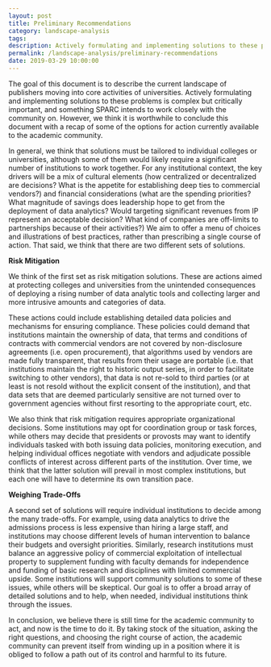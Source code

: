 ```yaml
---
layout: post
title: Preliminary Recommendations
category: landscape-analysis
tags:
description: Actively formulating and implementing solutions to these problems is complex but critically important, and something SPARC intends to work closely with the community on. However, we think it is worthwhile to conclude this document with a recap of some of the options for action currently available to the academic community.
permalink: /landscape-analysis/preliminary-recommendations
date: 2019-03-29 10:00:00
---
```

The goal of this document is to describe the current landscape of publishers moving into core activities of universities. Actively formulating and implementing solutions to these problems is complex but critically important, and something SPARC intends to work closely with the community on. However, we think it is worthwhile to conclude this document with a recap of some of the options for action currently available to the academic community.

In general, we think that solutions must be tailored to individual colleges or universities, although some of them would likely require a significant number of institutions to work together. For any institutional context, the key drivers will be a mix of cultural elements (how centralized or decentralized are decisions? What is the appetite for establishing deep ties to commercial vendors?) and financial considerations (what are the spending priorities? What magnitude of savings does leadership hope to get from the deployment of data analytics? Would targeting significant revenues from IP represent an acceptable decision? What kind of companies are off-limits to partnerships because of their activities?) We aim to offer a menu of choices and illustrations of best practices, rather than prescribing a single course of action. That said, we think that there are two different sets of solutions.

**Risk Mitigation** 

We think of the first set as risk mitigation solutions. These are actions aimed at protecting colleges and universities from the unintended consequences of deploying a rising number of data analytic tools and collecting larger and more intrusive amounts and categories of data.

These actions could include establishing detailed data policies and mechanisms for ensuring compliance. These policies could demand that institutions maintain the ownership of data, that terms and conditions of contracts with commercial vendors are not covered by non-disclosure agreements (i.e. open procurement), that algorithms used by vendors are made fully transparent, that results from their usage are portable (i.e. that institutions maintain the right to historic output series, in order to facilitate switching to other vendors), that data is not re-sold to third parties (or at least is not resold without the explicit consent of the institution), and that data sets that are deemed particularly sensitive are not turned over to government agencies without first resorting to the appropriate court, etc.  

We also think that risk mitigation requires appropriate organizational decisions. Some institutions may opt for coordination group or task forces, while others may decide that presidents or provosts may want to identify individuals tasked with both issuing data policies, monitoring execution, and helping individual offices negotiate with vendors and adjudicate possible conflicts of interest across different parts of the institution. Over time, we think that the latter solution will prevail in most complex institutions, but each one will have to determine its own transition pace. 

**Weighing Trade-Offs**

A second set of solutions will require individual institutions to decide among the many trade-offs. For example, using data analytics to drive the admissions process is less expensive than hiring a large staff, and institutions may choose different levels of human intervention to balance their budgets and oversight priorities. Similarly, research institutions must balance an aggressive policy of commercial exploitation of intellectual property to supplement funding with faculty demands for independence and funding of basic research and disciplines with limited commercial upside. Some institutions will support community solutions to some of these issues, while others will be skeptical. Our goal is to offer a broad array of detailed solutions and to help, when needed, individual institutions think through the issues.

In conclusion, we believe there is still time for the academic community to act, and now is the time to do it. By taking stock of the situation, asking the right questions, and choosing the right course of action, the academic community can prevent itself from winding up in a position where it is obliged to follow a path out of its control and harmful to its future.

